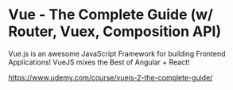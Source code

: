 # Vue - The Complete Guide (w/ Router, Vuex, Composition API)

Vue.js is an awesome JavaScript Framework for building Frontend Applications! VueJS mixes the Best of Angular + React! 

https://www.udemy.com/course/vuejs-2-the-complete-guide/